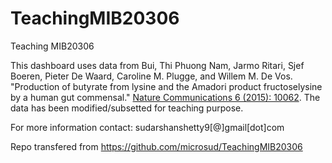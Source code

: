 # TeachingMIB20306
Teaching MIB20306   


This dashboard uses data from Bui, Thi Phuong Nam, Jarmo Ritari, Sjef Boeren, Pieter De Waard, Caroline M. Plugge, and Willem M. De Vos. "Production of butyrate from lysine and the Amadori product fructoselysine by a human gut commensal." [Nature Communications 6 (2015): 10062](https://www.nature.com/articles/ncomms10062). The data has been modified/subsetted for teaching purpose.    

For more information contact: sudarshanshetty9[@]gmail[dot]com

Repo transfered from https://github.com/microsud/TeachingMIB20306

